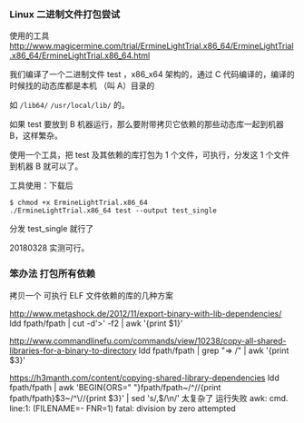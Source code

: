 
### Linux 二进制文件打包尝试

使用的工具 http://www.magicermine.com/trial/ErmineLightTrial.x86_64/ErmineLightTrial.x86_64/ErmineLightTrial.x86_64.html

我们编译了一个二进制文件 test ，x86_x64 架构的，通过 C 代码编译的，编译的时候找的动态库都是本机 （叫 A）目录的

如 `/lib64/` `/usr/local/lib/` 的。

如果 test 要放到 B 机器运行，那么要附带拷贝它依赖的那些动态库一起到机器 B，这样繁杂。

使用一个工具，把 test 及其依赖的库打包为 1 个文件，可执行，分发这 1 个文件到机器 B 就可以了。

工具使用：下载后

```shell
$ chmod +x ErmineLightTrial.x86_64
./ErmineLightTrial.x86_64 test --output test_single
```

分发 test_single 就行了

20180328 实测可行。


### 笨办法 打包所有依赖

拷贝一个 可执行 ELF 文件依赖的库的几种方案

http://www.metashock.de/2012/11/export-binary-with-lib-dependencies/
ldd fpath/fpath | cut -d'>' -f2 | awk '{print $1}'


http://www.commandlinefu.com/commands/view/10238/copy-all-shared-libraries-for-a-binary-to-directory
ldd fpath/fpath | grep "=> /" | awk '{print $3}'



https://h3manth.com/content/copying-shared-library-dependencies
ldd fpath/fpath | awk 'BEGIN{ORS=" "}fpath/fpath~/^\//{print fpath/fpath}$3~/^\//{print $3}' | sed 's/,$/\n/'
太复杂了 运行失败
awk: cmd. line:1: (FILENAME=- FNR=1) fatal: division by zero attempted
